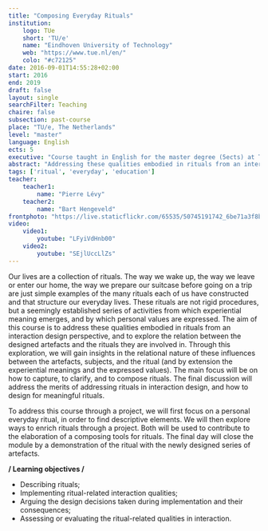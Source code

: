 ```yaml
---
title: "Composing Everyday Rituals"
institution:
    logo: TUe
    short: 'TU/e'
    name: "Eindhoven University of Technology"
    web: "https://www.tue.nl/en/"
    colo: "#c72125"
date: 2016-09-01T14:55:28+02:00
start: 2016
end: 2019
draft: false
layout: single
searchFilter: Teaching
chaire: false
subsection: past-course
place: "TU/e, The Netherlands"
level: "master"
language: English
ects: 5
executive: "Course taught in English for the master degree (5ects) at TU/e, The Netherlands by Pierre Lévy and Bart Hengeveld."
abstract: "Addressing these qualities embodied in rituals from an interaction design perspective"
tags: ['ritual', 'everyday', 'education']
teacher:
    teacher1:
        name: "Pierre Lévy"
    teacher2:
        name: "Bart Hengeveld"
frontphoto: "https://live.staticflickr.com/65535/50745191742_6be71a3f8b.jpg"
video:
    video1:
        youtube: "LFyiVdHnb00"
    video2:
        youtube: "SEjlUccLlZs"
---
```


Our lives are a collection of rituals. The way we wake up, the way we leave or enter our home, the way we prepare our suitcase before going on a trip are just simple examples of the many rituals each of us have constructed and that structure our everyday lives. These rituals are not rigid procedures, but a seemingly established series of activities from which experiential meaning emerges, and by which personal values are expressed.
The aim of this course is to address these qualities embodied in rituals from an interaction design perspective, and to explore the relation between the designed artefacts and the rituals they are involved in. Through this exploration, we will gain insights in the relational nature of these influences between the artefacts, subjects, and the ritual (and by extension the experiential meanings and the expressed values). The main focus will be on how to capture, to clarify, and to compose rituals. The final discussion will address the merits of addressing rituals in interaction design, and how to design for meaningful rituals.

To address this course through a project, we will first focus on a personal everyday ritual, in order to find descriptive elements. We will then explore ways to enrich rituals through a project. Both will be used to contribute to the elaboration of a composing tools for rituals.
The final day will close the module by a demonstration of the ritual with the newly designed series of artefacts.

**/ Learning objectives /**
- Describing rituals;
- Implementing ritual-related interaction qualities;
- Arguing the design decisions taken during implementation and their consequences;
- Assessing or evaluating the ritual-related qualities in interaction.